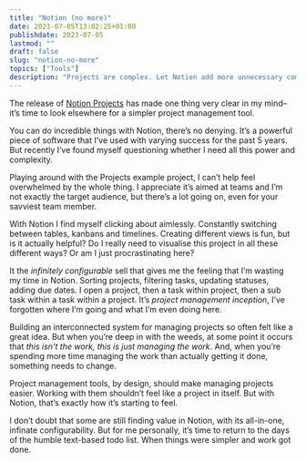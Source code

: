 ```yaml
---
title: "Notion (no more)"
date: 2023-07-05T13:02:25+01:00
publishdate: 2023-07-05
lastmod: ""
draft: false
slug: "notion-no-more"
topics: ["Tools"]
description: "Projects are complex. Let Notion add more unnecessary complexity."
---
```


The release of [Notion Projects](https://www.notion.so/projects) has made one thing very clear in my mind–it’s time to look elsewhere for a simpler project management tool.

You can do incredible things with Notion, there’s no denying. It’s a powerful piece of software that I’ve used with varying success for the past 5 years. But recently I’ve found myself questioning whether I need all this power and complexity. 

Playing around with the Projects example project, I can’t help feel overwhelmed by the whole thing. I appreciate it’s aimed at teams and I’m not exactly the target audience, but there’s a lot going on, even for your savviest team member. 

With Notion I find myself clicking about aimlessly. Constantly switching between tables, kanbans and timelines. Creating different views is fun, but is it actually helpful? Do I really need to visualise this project in all these different ways? Or am I just procrastinating here? 

It the _infinitely configurable_ sell that gives me the feeling that I’m wasting my time in Notion. Sorting projects, filtering tasks, updating statuses, adding due dates. I open a project, then a task within project, then a sub task within a task within a project. It’s _project management inception_, I’ve forgotten where I’m going and what I’m even doing here.

Building an interconnected system for managing projects so often felt like a great idea. But when you’re deep in with the weeds, at some point it occurs that *this isn’t the work, this is just managing the work*. And, when you’re spending more time managing the work than actually getting it done, something needs to change.

Project management tools, by design, should make managing projects easier. Working with them shouldn’t feel like a project in itself. But with Notion, that’s exactly how it’s starting to feel.

I don’t doubt that some are still finding value in Notion, with its all-in-one, infinate configurability. But for me personally, it’s time to return to the days of the humble text-based todo list. When things were simpler and work got done.